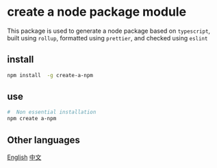 # create a node package module

This package is used to generate a node package based on `typescript`, built using `rollup`, formatted using `prettier`, and checked using `eslint`

## install

```sh
npm install  -g create-a-npm
```

## use

```sh
#  Non essential installation
npm create a-npm
```

## Other languages

[English](https://github.com/lmssee/createANpm/blob/main/README.md) [中文](https://github.com/lmssee/createANpm/blob/main/自述文件.md)
